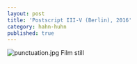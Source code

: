 ```yaml
---
layout: post
title: 'Postscript III-V (Berlin), 2016'
category: hahn-huhn
published: true
---
```


![punctuation.jpg]({{site.baseurl}}/assets/img/2016_Postscript_III_V_Berlin_02.jpg)
Film still
